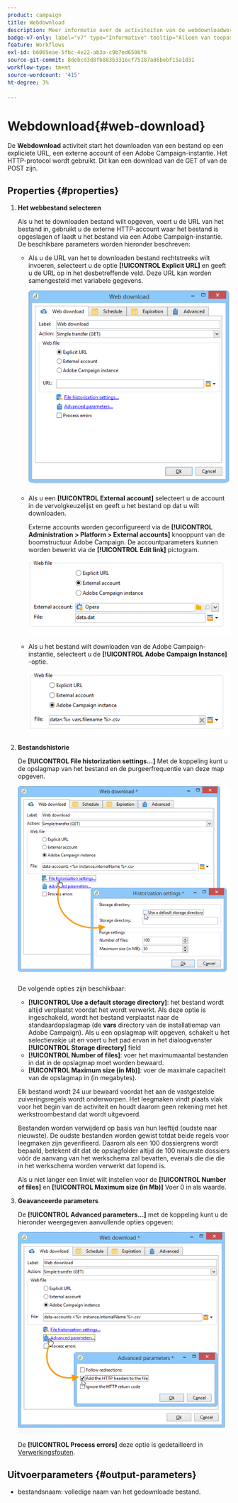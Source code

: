 ```yaml
---
product: campaign
title: Webdownload
description: Meer informatie over de activiteiten van de webdownloadworkflow
badge-v7-only: label="v7" type="Informative" tooltip="Alleen van toepassing op Campaign Classic v7"
feature: Workflows
exl-id: b6005eae-5fbc-4e22-ab3a-c9b7ed6506f6
source-git-commit: 8debcd3d8fb883b3316cf75187a86bebf15a1d31
workflow-type: tm+mt
source-wordcount: '415'
ht-degree: 3%

---
```


# Webdownload{#web-download}



De **Webdownload** activiteit start het downloaden van een bestand op een expliciete URL, een externe account of een Adobe Campaign-instantie. Het HTTP-protocol wordt gebruikt. Dit kan een download van de GET of van de POST zijn.

## Properties {#properties}

1. **Het webbestand selecteren**

   Als u het te downloaden bestand wilt opgeven, voert u de URL van het bestand in, gebruikt u de externe HTTP-account waar het bestand is opgeslagen of laadt u het bestand via een Adobe Campaign-instantie. De beschikbare parameters worden hieronder beschreven:

   * Als u de URL van het te downloaden bestand rechtstreeks wilt invoeren, selecteert u de optie **[!UICONTROL Explicit URL]** en geeft u de URL op in het desbetreffende veld. Deze URL kan worden samengesteld met variabele gegevens.

     ![](assets/download_web_edit.png)

   * Als u een **[!UICONTROL External account]** selecteert u de account in de vervolgkeuzelijst en geeft u het bestand op dat u wilt downloaden.

     Externe accounts worden geconfigureerd via de **[!UICONTROL Administration > Platform > External accounts]** knooppunt van de boomstructuur Adobe Campaign. De accountparameters kunnen worden bewerkt via de **[!UICONTROL Edit link]** pictogram.

     ![](assets/download_web_edit_external.png)

   * Als u het bestand wilt downloaden van de Adobe Campaign-instantie, selecteert u de **[!UICONTROL Adobe Campaign Instance]** -optie.

     ![](assets/download_web_edit_instance.png)

1. **Bestandshistorie**

   De **[!UICONTROL File historization settings...]** Met de koppeling kunt u de opslagmap van het bestand en de purgeerfrequentie van deze map opgeven.

   ![](assets/download_web_edit_hist.png)

   De volgende opties zijn beschikbaar:

   * **[!UICONTROL Use a default storage directory]**: het bestand wordt altijd verplaatst voordat het wordt verwerkt. Als deze optie is ingeschakeld, wordt het bestand verplaatst naar de standaardopslagmap (de **vars** directory van de installatiemap van Adobe Campaign). Als u een opslagmap wilt opgeven, schakelt u het selectievakje uit en voert u het pad ervan in het dialoogvenster **[!UICONTROL Storage directory]** field
   * **[!UICONTROL Number of files]**: voer het maximumaantal bestanden in dat in de opslagmap moet worden bewaard.
   * **[!UICONTROL Maximum size (in Mb)]**: voer de maximale capaciteit van de opslagmap in (in megabytes).

   Elk bestand wordt 24 uur bewaard voordat het aan de vastgestelde zuiveringsregels wordt onderworpen. Het leegmaken vindt plaats vlak voor het begin van de activiteit en houdt daarom geen rekening met het werkstroombestand dat wordt uitgevoerd.

   Bestanden worden verwijderd op basis van hun leeftijd (oudste naar nieuwste). De oudste bestanden worden gewist totdat beide regels voor leegmaken zijn geverifieerd. Daarom als een 100 dossiergrens wordt bepaald, betekent dit dat de opslagfolder altijd de 100 nieuwste dossiers vóór de aanvang van het werkschema zal bevatten, evenals die die die in het werkschema worden verwerkt dat lopend is.

   Als u niet langer een limiet wilt instellen voor de **[!UICONTROL Number of files]** en **[!UICONTROL Maximum size (in Mb)]** Voer 0 in als waarde.

1. **Geavanceerde parameters**

   De **[!UICONTROL Advanced parameters...]** met de koppeling kunt u de hieronder weergegeven aanvullende opties opgeven:

   ![](assets/download_web_edit_advanced.png)

   De **[!UICONTROL Process errors]** deze optie is gedetailleerd in [Verwerkingsfouten](monitoring-workflow-execution.md#processing-errors).

## Uitvoerparameters {#output-parameters}

* bestandsnaam: volledige naam van het gedownloade bestand.
